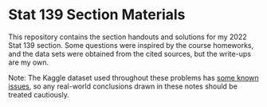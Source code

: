 # Stat 139 Section Materials
This repository contains the section handouts and solutions for my 2022 Stat 139 section. Some questions were inspired by the course homeworks, and the data sets were obtained from the cited sources, but the write-ups are my own.

Note: The Kaggle dataset used throughout these problems has [some known issues](https://www.kaggle.com/datasets/fernandol/countries-of-the-world/discussion?resource=download), so any real-world conclusions drawn in these notes should be treated cautiously.
